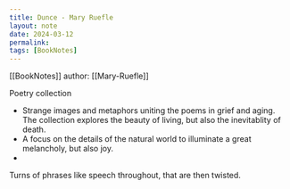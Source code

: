 ```yaml
---
title: Dunce ‐ Mary Ruefle
layout: note
date: 2024-03-12
permalink:
tags: [BookNotes]
---
```


[[BookNotes]] author: [[Mary-Ruefle]]

Poetry collection

- Strange images and metaphors uniting the poems in grief and aging. The collection explores the beauty of living, but also the inevitablity of death.
- A focus on the details of the natural world to illuminate a great melancholy, but also joy. 
- 
Turns of phrases like speech throughout, that are then twisted. 
